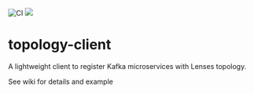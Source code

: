 ![CI](https://github.com/lensesio/topology-client/workflows/CI/badge.svg)
[<img src="https://img.shields.io/maven-central/v/io.lenses/lenses-topology-client.svg?label=latest%20release"/>](http://search.maven.org/#search%7Cga%7C1%7Clenses-topology-client)

# topology-client
A lightweight client to register Kafka microservices  with Lenses topology.

See wiki for details and example